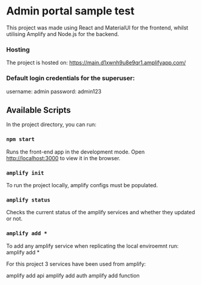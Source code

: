 # Admin portal sample test

This project was made using React and MaterialUI for the frontend, whilst utilising Amplify and Node.js for the backend.

### Hosting

The project is hosted on: https://main.d1xwnh9u8e9qr1.amplifyapp.com/

### Default login credentials for the superuser:

username: admin
password: admin123

## Available Scripts

In the project directory, you can run:

### `npm start`

Runs the front-end app in the development mode.
Open [http://localhost:3000](http://localhost:3000) to view it in the browser.

### `amplify init`

To run the project locally, amplify configs must be populated.

### `amplify status`

Checks the current status of the amplify services and whether they updated or not.

### `amplify add *`

To add any amplify service when replicating the local enviroemnt run: amplify add \*

For this project 3 services have been used from amplify:

amplify add api
amplify add auth
amplify add function
